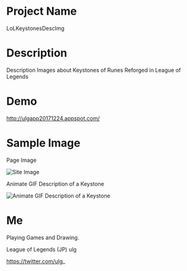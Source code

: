# Project Name

LoLKeystonesDescImg

# Description

Description Images about Keystones of Runes Reforged in League of Legends

# Demo
http://ulgapp20171224.appspot.com/

# Sample Image

Page Image

![Site Image](https://i.imgur.com/4zIzMy4.png)

Animate GIF Description of a Keystone

![Animate GIF Description of a Keystone](https://i.imgur.com/ifUhR16.gif)

# Me

Playing Games and Drawing.

League of Legends (JP) ulg

https://twitter.com/ulg_



